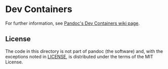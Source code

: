 # Dev Containers

For further information, see [Pandoc's Dev Containers wiki page](https://github.com/jgm/pandoc/wiki/Dev-Containers).

## License

The code in this directory is not part of pandoc (the software) and, with the
exceptions noted in [LICENSE](LICENSE), is distributed under the terms of the
MIT License.
